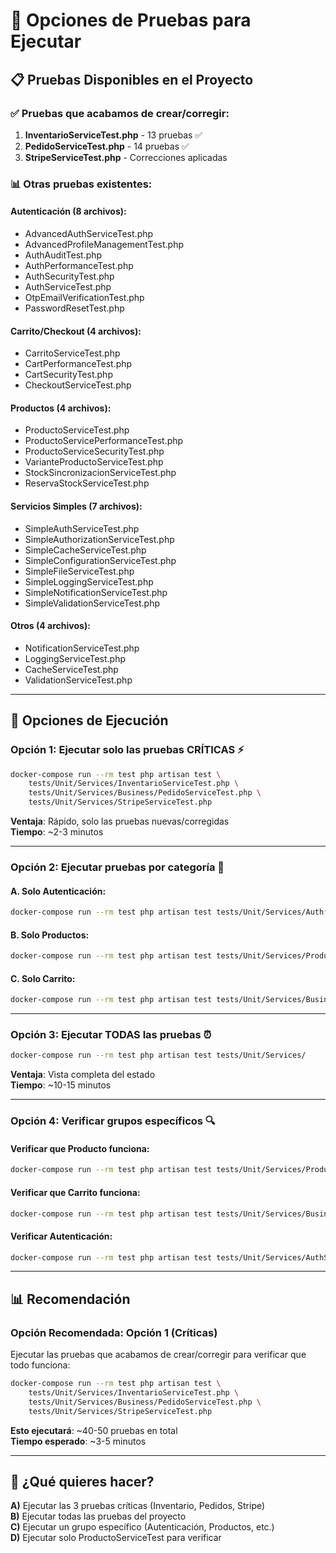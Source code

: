 # 🎯 Opciones de Pruebas para Ejecutar

## 📋 Pruebas Disponibles en el Proyecto

### ✅ **Pruebas que acabamos de crear/corregir**:
1. **InventarioServiceTest.php** - 13 pruebas ✅
2. **PedidoServiceTest.php** - 14 pruebas ✅
3. **StripeServiceTest.php** - Correcciones aplicadas

### 📊 **Otras pruebas existentes**:

#### **Autenticación (8 archivos)**:
- AdvancedAuthServiceTest.php
- AdvancedProfileManagementTest.php  
- AuthAuditTest.php
- AuthPerformanceTest.php
- AuthSecurityTest.php
- AuthServiceTest.php
- OtpEmailVerificationTest.php
- PasswordResetTest.php

#### **Carrito/Checkout (4 archivos)**:
- CarritoServiceTest.php
- CartPerformanceTest.php
- CartSecurityTest.php
- CheckoutServiceTest.php

#### **Productos (4 archivos)**:
- ProductoServiceTest.php
- ProductoServicePerformanceTest.php
- ProductoServiceSecurityTest.php
- VarianteProductoServiceTest.php
- StockSincronizacionServiceTest.php
- ReservaStockServiceTest.php

#### **Servicios Simples (7 archivos)**:
- SimpleAuthServiceTest.php
- SimpleAuthorizationServiceTest.php
- SimpleCacheServiceTest.php
- SimpleConfigurationServiceTest.php
- SimpleFileServiceTest.php
- SimpleLoggingServiceTest.php
- SimpleNotificationServiceTest.php
- SimpleValidationServiceTest.php

#### **Otros (4 archivos)**:
- NotificationServiceTest.php
- LoggingServiceTest.php
- CacheServiceTest.php
- ValidationServiceTest.php

---

## 🎯 Opciones de Ejecución

### **Opción 1: Ejecutar solo las pruebas CRÍTICAS** ⚡
```bash
docker-compose run --rm test php artisan test \
    tests/Unit/Services/InventarioServiceTest.php \
    tests/Unit/Services/Business/PedidoServiceTest.php \
    tests/Unit/Services/StripeServiceTest.php
```
**Ventaja**: Rápido, solo las pruebas nuevas/corregidas  
**Tiempo**: ~2-3 minutos

---

### **Opción 2: Ejecutar pruebas por categoría** 🎯

#### **A. Solo Autenticación**:
```bash
docker-compose run --rm test php artisan test tests/Unit/Services/Auth*
```

#### **B. Solo Productos**:
```bash
docker-compose run --rm test php artisan test tests/Unit/Services/Producto*.php
```

#### **C. Solo Carrito**:
```bash
docker-compose run --rm test php artisan test tests/Unit/Services/Business/Cart*.php
```

---

### **Opción 3: Ejecutar TODAS las pruebas** ⏰
```bash
docker-compose run --rm test php artisan test tests/Unit/Services/
```
**Ventaja**: Vista completa del estado  
**Tiempo**: ~10-15 minutos

---

### **Opción 4: Verificar grupos específicos** 🔍

#### **Verificar que Producto funciona**:
```bash
docker-compose run --rm test php artisan test tests/Unit/Services/ProductoServiceTest.php
```

#### **Verificar que Carrito funciona**:
```bash
docker-compose run --rm test php artisan test tests/Unit/Services/Business/CarritoServiceTest.php
```

#### **Verificar Autenticación**:
```bash
docker-compose run --rm test php artisan test tests/Unit/Services/AuthServiceTest.php
```

---

## 📊 Recomendación

### **Opción Recomendada**: Opción 1 (Críticas)
Ejecutar las pruebas que acabamos de crear/corregir para verificar que todo funciona:

```bash
docker-compose run --rm test php artisan test \
    tests/Unit/Services/InventarioServiceTest.php \
    tests/Unit/Services/Business/PedidoServiceTest.php \
    tests/Unit/Services/StripeServiceTest.php
```

**Esto ejecutará**: ~40-50 pruebas en total  
**Tiempo esperado**: ~3-5 minutos

---

## 🎯 ¿Qué quieres hacer?

**A)** Ejecutar las 3 pruebas críticas (Inventario, Pedidos, Stripe)  
**B)** Ejecutar todas las pruebas del proyecto  
**C)** Ejecutar un grupo específico (Autenticación, Productos, etc.)  
**D)** Ejecutar solo ProductoServiceTest para verificar



